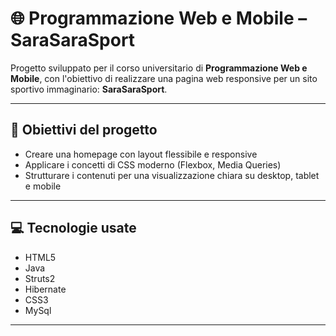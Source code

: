 # 🌐 Programmazione Web e Mobile – SaraSaraSport

Progetto sviluppato per il corso universitario di **Programmazione Web e Mobile**, con l'obiettivo di realizzare una pagina web responsive per un sito sportivo immaginario: **SaraSaraSport**.

---

## 📌 Obiettivi del progetto
- Creare una homepage con layout flessibile e responsive
- Applicare i concetti di CSS moderno (Flexbox, Media Queries)
- Strutturare i contenuti per una visualizzazione chiara su desktop, tablet e mobile

---

## 💻 Tecnologie usate
- HTML5
- Java
- Struts2
- Hibernate
- CSS3 
- MySql

---


 
